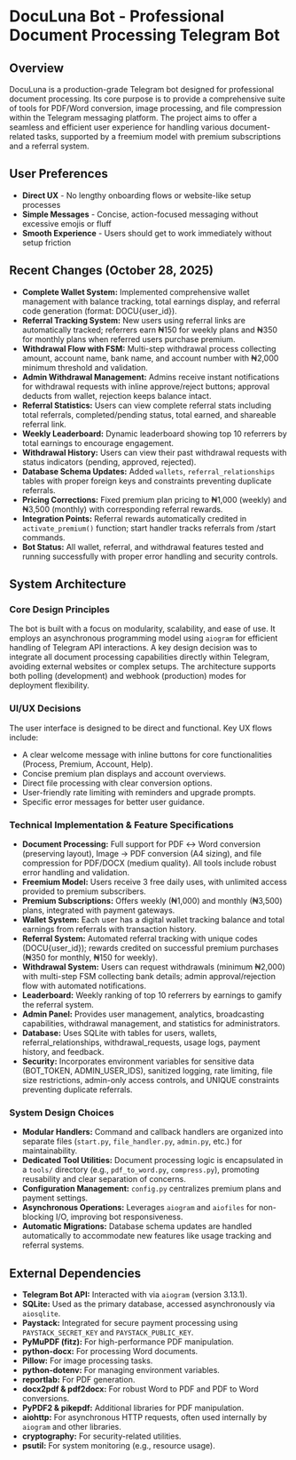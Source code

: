 # DocuLuna Bot - Professional Document Processing Telegram Bot

## Overview
DocuLuna is a production-grade Telegram bot designed for professional document processing. Its core purpose is to provide a comprehensive suite of tools for PDF/Word conversion, image processing, and file compression within the Telegram messaging platform. The project aims to offer a seamless and efficient user experience for handling various document-related tasks, supported by a freemium model with premium subscriptions and a referral system.

## User Preferences
- **Direct UX** - No lengthy onboarding flows or website-like setup processes
- **Simple Messages** - Concise, action-focused messaging without excessive emojis or fluff
- **Smooth Experience** - Users should get to work immediately without setup friction

## Recent Changes (October 28, 2025)
- **Complete Wallet System:** Implemented comprehensive wallet management with balance tracking, total earnings display, and referral code generation (format: DOCU{user_id}).
- **Referral Tracking System:** New users using referral links are automatically tracked; referrers earn ₦150 for weekly plans and ₦350 for monthly plans when referred users purchase premium.
- **Withdrawal Flow with FSM:** Multi-step withdrawal process collecting amount, account name, bank name, and account number with ₦2,000 minimum threshold and validation.
- **Admin Withdrawal Management:** Admins receive instant notifications for withdrawal requests with inline approve/reject buttons; approval deducts from wallet, rejection keeps balance intact.
- **Referral Statistics:** Users can view complete referral stats including total referrals, completed/pending status, total earned, and shareable referral link.
- **Weekly Leaderboard:** Dynamic leaderboard showing top 10 referrers by total earnings to encourage engagement.
- **Withdrawal History:** Users can view their past withdrawal requests with status indicators (pending, approved, rejected).
- **Database Schema Updates:** Added `wallets`, `referral_relationships` tables with proper foreign keys and constraints preventing duplicate referrals.
- **Pricing Corrections:** Fixed premium plan pricing to ₦1,000 (weekly) and ₦3,500 (monthly) with corresponding referral rewards.
- **Integration Points:** Referral rewards automatically credited in `activate_premium()` function; start handler tracks referrals from /start commands.
- **Bot Status:** All wallet, referral, and withdrawal features tested and running successfully with proper error handling and security controls.

## System Architecture

### Core Design Principles
The bot is built with a focus on modularity, scalability, and ease of use. It employs an asynchronous programming model using `aiogram` for efficient handling of Telegram API interactions. A key design decision was to integrate all document processing capabilities directly within Telegram, avoiding external websites or complex setups. The architecture supports both polling (development) and webhook (production) modes for deployment flexibility.

### UI/UX Decisions
The user interface is designed to be direct and functional. Key UX flows include:
- A clear welcome message with inline buttons for core functionalities (Process, Premium, Account, Help).
- Concise premium plan displays and account overviews.
- Direct file processing with clear conversion options.
- User-friendly rate limiting with reminders and upgrade prompts.
- Specific error messages for better user guidance.

### Technical Implementation & Feature Specifications
- **Document Processing:** Full support for PDF ↔ Word conversion (preserving layout), Image → PDF conversion (A4 sizing), and file compression for PDF/DOCX (medium quality). All tools include robust error handling and validation.
- **Freemium Model:** Users receive 3 free daily uses, with unlimited access provided to premium subscribers.
- **Premium Subscriptions:** Offers weekly (₦1,000) and monthly (₦3,500) plans, integrated with payment gateways.
- **Wallet System:** Each user has a digital wallet tracking balance and total earnings from referrals with transaction history.
- **Referral System:** Automated referral tracking with unique codes (DOCU{user_id}); rewards credited on successful premium purchases (₦350 for monthly, ₦150 for weekly).
- **Withdrawal System:** Users can request withdrawals (minimum ₦2,000) with multi-step FSM collecting bank details; admin approval/rejection flow with automated notifications.
- **Leaderboard:** Weekly ranking of top 10 referrers by earnings to gamify the referral system.
- **Admin Panel:** Provides user management, analytics, broadcasting capabilities, withdrawal management, and statistics for administrators.
- **Database:** Uses SQLite with tables for users, wallets, referral_relationships, withdrawal_requests, usage logs, payment history, and feedback.
- **Security:** Incorporates environment variables for sensitive data (BOT_TOKEN, ADMIN_USER_IDS), sanitized logging, rate limiting, file size restrictions, admin-only access controls, and UNIQUE constraints preventing duplicate referrals.

### System Design Choices
- **Modular Handlers:** Command and callback handlers are organized into separate files (`start.py`, `file_handler.py`, `admin.py`, etc.) for maintainability.
- **Dedicated Tool Utilities:** Document processing logic is encapsulated in a `tools/` directory (e.g., `pdf_to_word.py`, `compress.py`), promoting reusability and clear separation of concerns.
- **Configuration Management:** `config.py` centralizes premium plans and payment settings.
- **Asynchronous Operations:** Leverages `aiogram` and `aiofiles` for non-blocking I/O, improving bot responsiveness.
- **Automatic Migrations:** Database schema updates are handled automatically to accommodate new features like usage tracking and referral systems.

## External Dependencies

- **Telegram Bot API:** Interacted with via `aiogram` (version 3.13.1).
- **SQLite:** Used as the primary database, accessed asynchronously via `aiosqlite`.
- **Paystack:** Integrated for secure payment processing using `PAYSTACK_SECRET_KEY` and `PAYSTACK_PUBLIC_KEY`.
- **PyMuPDF (fitz):** For high-performance PDF manipulation.
- **python-docx:** For processing Word documents.
- **Pillow:** For image processing tasks.
- **python-dotenv:** For managing environment variables.
- **reportlab:** For PDF generation.
- **docx2pdf & pdf2docx:** For robust Word to PDF and PDF to Word conversions.
- **PyPDF2 & pikepdf:** Additional libraries for PDF manipulation.
- **aiohttp:** For asynchronous HTTP requests, often used internally by `aiogram` and other libraries.
- **cryptography:** For security-related utilities.
- **psutil:** For system monitoring (e.g., resource usage).